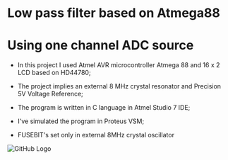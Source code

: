 # Low pass filter based on Atmega88
# Using one channel ADC source

* In this project I used Atmel AVR microcontroller Atmega 88 and
16 x 2 LCD based on HD44780;

* The project implies an external 8 MHz crystal resonator and Precision 5V Voltage Reference;

* The program is written in C language in Atmel Studio 7 IDE;

* I've simulated the program in Proteus VSM; 

* FUSEBIT's set only in external 8MHz crystal oscillator

![GitHub Logo](https://habrastorage.org/web/87f/f01/55a/87ff0155a3d24cef979a7a6b6979aa34.png)




